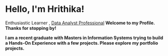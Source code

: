 <h1 font-size:40px;"> Hello, I'm Hrithika! </h1> 
<a {font-size:70px}href="https://github.com/Hrithika-Reddy-K"> Enthusiastic Learner </a>,
<a href="https://www.linkedin.com/in/hrithika-reddy-kondakalla">Data Analyst Professional</a>  
<b>Welcome to my Profile. Thanks for stopping by!<b/>

I am a recent graduate with Masters in Information Systems trying to build a Hands-On Experience with a few projects. Please explore my portfolio projects.

<!--<h2>👨‍💻 Data Analytics Projects:</h2> --->





<!--- - 👋 Hi, I’m @Hrithika-Reddy-K 
 - 👀 I’m interested in ... 
- 🌱 I’m currently learning ...
- 💞️ I’m looking to collaborate on ...
- 📫 How to reach me ... --->

<!---
Hrithika-Reddy-K/Hrithika-Reddy-K is a ✨ special ✨ repository because its `README.md` (this file) appears on your GitHub profile.
You can click the Preview link to take a look at your changes.
--->
